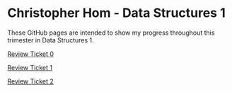 # Christopher Hom - Data Structures 1
These GitHub pages are intended to show my progress throughout this trimester in Data Structures 1.

[Review Ticket 0](https://github.com/AkhilNandhakumar/Guython/issues/10)

[Review Ticket 1](https://github.com/AkhilNandhakumar/Guython/issues/14)

[Review Ticket 2]()
